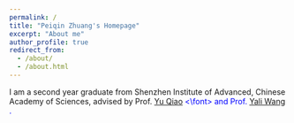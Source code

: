 ```yaml
---
permalink: /
title: "Peiqin Zhuang's Homepage"
excerpt: "About me"
author_profile: true
redirect_from: 
  - /about/
  - /about.html
---
```


I am a second year graduate from Shenzhen Institute of Advanced, Chinese Academy of Sciences, advised by Prof. <font color="blue"> <a href="http://mmlab.siat.ac.cn/yuqiao/">Yu Qiao</a> <\font> and <font color="blue"> Prof. <a href="http://english.siat.cas.cn/SI2017/IAIT2017/RC1/CPE_20513/Researchers1/201707/t20170727_181385.html">Yali Wang</a> </font>.

